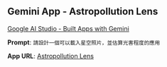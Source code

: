 
## Gemini App - Astropollution Lens
[Google AI Studio - Built Apps with Gemini](https://aistudio.google.com/apps)<br>

**Prompt**: `請設計一個可以載入星空照片，並估算光害程度的應用`<br>

**App URL**: [Astropollution Lens](https://ai.studio/apps/drive/1dvAxueiGRw5T1N7SjXDgX6MDjPnUTm6A)<br>
![]()

